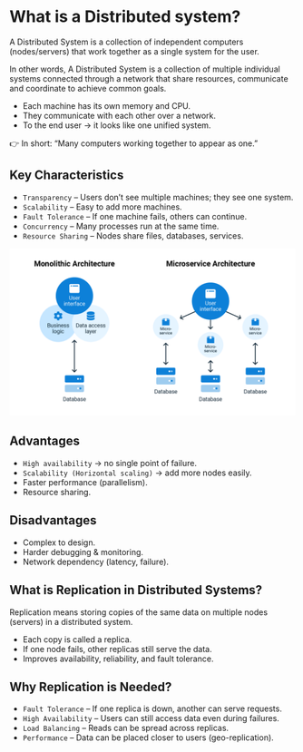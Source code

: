 # What is a Distributed system?

A Distributed System is a collection of independent computers (nodes/servers) that work together as a single system for the user.

In other words, A Distributed System is a collection of multiple individual systems connected through a network that share resources, communicate and coordinate to achieve common goals.

- Each machine has its own memory and CPU.
- They communicate with each other over a network.
- To the end user → it looks like one unified system.

👉 In short: “Many computers working together to appear as one.”

## Key Characteristics

- `Transparency` – Users don’t see multiple machines; they see one system.
- `Scalability` – Easy to add more machines.
- `Fault Tolerance` – If one machine fails, others can continue.
- `Concurrency` – Many processes run at the same time.
- `Resource Sharing` – Nodes share files, databases, services.

![alt text](image.png)

## Advantages

- `High availability` → no single point of failure.
- `Scalability (Horizontal scaling)` → add more nodes easily.
- Faster performance (parallelism).
- Resource sharing.

## Disadvantages

- Complex to design.
- Harder debugging & monitoring.
- Network dependency (latency, failure).

## What is Replication in Distributed Systems?

Replication means storing copies of the same data on multiple nodes (servers) in a distributed system.

- Each copy is called a replica.
- If one node fails, other replicas still serve the data.
- Improves availability, reliability, and fault tolerance.

## Why Replication is Needed?
- `Fault Tolerance` – If one replica is down, another can serve requests.
- `High Availability` – Users can still access data even during failures.
- `Load Balancing` – Reads can be spread across replicas.
- `Performance` – Data can be placed closer to users (geo-replication).